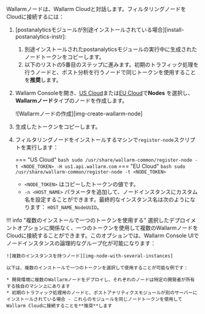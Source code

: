 Wallarmノードは、Wallarm Cloudと対話します。フィルタリングノードをCloudに接続するには：

1. [postanalyticsモジュールが別途インストールされている場合][install-postanalytics-instr]:

    1. 別途インストールされたpostanalyticsモジュールの実行中に生成されたノードトークンをコピーします。
    1. 以下のリストの5番目のステップに進みます。初期のトラフィック処理を行うノードと、ポスト分析を行うノードで同じトークンを使用することを**推奨**します。
1. Wallarm Consoleを開き、[US Cloud](https://us1.my.wallarm.com/nodes)または[EU Cloud](https://my.wallarm.com/nodes)で**Nodes** を選択し、**Wallarmノード**タイプのノードを作成します。

    ![Wallarmノードの作成][img-create-wallarm-node]
1. 生成したトークンをコピーします。
1. フィルタリングノードをインストールするマシンで`register-node`スクリプトを実行します：
    
    === "US Cloud"
        ``` bash
        sudo /usr/share/wallarm-common/register-node -t <NODE_TOKEN> -H us1.api.wallarm.com
        ```
    === "EU Cloud"
        ``` bash
        sudo /usr/share/wallarm-common/register-node -t <NODE_TOKEN>
        ```
    
    * `<NODE_TOKEN>` はコピーしたトークンの値です。
    *  `-n <HOST_NAME>` パラメータを追加して、ノードインスタンスにカスタム名を設定することができます。最終的なインスタンス名は次のようになります： `HOST_NAME_NodeUUID`。

!!! info "複数のインストールで一つのトークンを使用する"
    選択したデプロイメントオプションに関係なく、一つのトークンを使用して複数のWallarmノードをCloudに接続することができます。このオプションでは、Wallarm Console UIでノードインスタンスの論理的なグループ化が可能になります：

    ![複数のインスタンスを持つノード][img-node-with-several-instances]
    
    以下は、複数のインストールで一つのトークンを選択して使用することが可能な例です：

    * 開発環境に複数のWallarmノードをデプロイし、それぞれのノードは特定の開発者が所有する独自のマシン上にあります
    * 初期のトラフィック処理用のノードと、ポストアナリティクスモジュールが別のサーバーにインストールされている場合 - これらのモジュールを同じノードトークンを使用してWallarm Cloudに接続することを**推奨**します